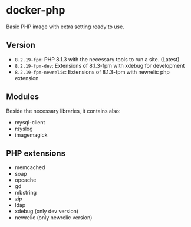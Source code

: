 # docker-php

Basic PHP image with extra setting ready to use.

## Version

* `8.2.19-fpm`: PHP 8.1.3 with the necessary tools to run a site. (Latest)
* `8.2.19-fpm-dev`: Extensions of 8.1.3-fpm with xdebug for development
* `8.2.19-fpm-newrelic`: Extensions of 8.1.3-fpm with newrelic php extension

## Modules

Beside the necessary libraries, it contains also:

* mysql-client
* rsyslog
* imagemagick

## PHP extensions

* memcached
* soap
* opcache
* gd
* mbstring
* zip
* ldap
* xdebug (only dev version)
* newrelic (only newrelic version)

